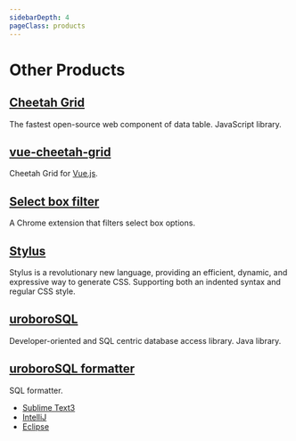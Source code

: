```yaml
---
sidebarDepth: 4
pageClass: products
---
```


# Other Products

## [Cheetah Grid](https://future-architect.github.io/cheetah-grid/) <Badge text="Owner"/>

<npm-info name="cheetah-grid"></npm-info>
<gh-info repo="future-architect/cheetah-grid"></gh-info>
The fastest open-source web component of data table. JavaScript library.

## [vue-cheetah-grid](https://github.com/future-architect/cheetah-grid/tree/master/packages/vue-cheetah-grid) <Badge text="Owner"/>

<npm-info name="vue-cheetah-grid"></npm-info>
Cheetah Grid for [Vue.js].

## [Select box filter](https://chrome.google.com/webstore/detail/select-box-filter/ohgdgoglcbcfofphmmnkkdbpffklhjgh) <Badge text="Owner"/>

<ch-ex-info app-key="ohgdgoglcbcfofphmmnkkdbpffklhjgh"></ch-ex-info>
A Chrome extension that filters select box options.

## [Stylus](https://stylus-lang.com/) <Badge text="Collaborator" type="warning"/>

<npm-info name="stylus"></npm-info>
<gh-info repo="stylus/stylus"></gh-info>
Stylus is a revolutionary new language, providing an efficient, dynamic, and expressive way to generate CSS. Supporting both an indented syntax and regular CSS style.

## [uroboroSQL](https://future-architect.github.io/uroborosql-doc/)

<gh-info repo="future-architect/uroborosql"></gh-info>
Developer-oriented and SQL centric database access library. Java library.

## [uroboroSQL formatter](https://github.com/future-architect/uroboroSQL-formatter) <Badge text="Owner"/>

SQL formatter.

- [Sublime Text3](https://packagecontrol.io/packages/uroboroSQL%20Formatter)
  <sublime-info app-name="uroboroSQL Formatter" repo="future-architect/Sublime-uroboroSQL-formatter"></sublime-info>
- [IntelliJ](https://plugins.jetbrains.com/plugin/9614-intellij-uroborosql-formatter)
  <intellij-info app-key="9614-intellij-uroborosql-formatter"></intellij-info>
- [Eclipse](https://marketplace.eclipse.org/content/eclipse-uroborosql-formatter)
  <eclipse-info app-name="eclipse-uroborosql-formatter"></eclipse-info>

[vue.js]: https://vuejs.org/
[stylus]: https://stylus-lang.com/
